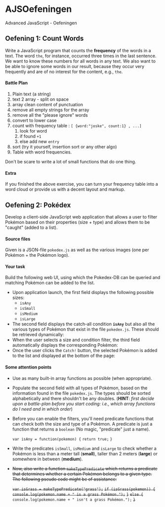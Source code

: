 # AJSOefeningen
Advanced JavaScript - Oefeningen

## Oefening 1: Count Words

Write a JavaScript program that counts the **frequency** of the words in a text. The word `the`, for instance, occurred three times in the last sentence. We want to know these numbers for all words in any text. We also want to be able to ignore some words in our result, because they occur very frequently and are of no interest for the content, e.g., `the`.

#### Battle Plan

1. Plain text (a string)
2. text 2 array - split on space
3. array clean content of punctuation
4. remove all empty strings for the array
5. remove all the "please ignore" words
6. convert to lower case
7. count with frequency table : `[ {word:"joske", count:1} , ...]`
   1. look for word
   2. if found `+1`
   3. else add new `entry`
8. sort (try it yourself, insertion sort or any other algo)
9. Table with word frequencies.

Don't be scare to write a lot of small functions that do one thing.

#### Extra

If you finished the above exercise, you can turn your frequency table into a word cloud or provide us with a decent layout and markup.



## Oefening 2: Pokédex

Develop a client-side JavaScript web application that allows a user to filter Pokémon based on their properties (size + type) and allows them to be "caught" (added to a list).

#### Source files

Given is a JSON-file `pokedex.js` as well as the various images (one per Pokémon + the Pokémon logo).

#### Your task

Build the following web UI, using which the Pokedex-DB can be queried and matching Pokémon can be added to the list.

- Upon application launch, the first field displays the following possible sizes:
  - `isAny`
  - `isSmall`
  - `isMedium`
  - `isLarge`
- The second field displays the catch-all condition **`isAny`** but also all the various types of Pokémon that exist in the file `pokedex.js`. These should be retrieved dynamically:
- When the user selects a size and condition filter, the third field automatically displays the corresponding Pokémon:
- Once the user clicks the `Catch!` button, the selected Pokémon is added to the list and displayed at the bottom of the page:

#### Some attention points

- Use as many built-in array functions as possible (when appropriate).

- Populate the second field with all types of Pokémon, based on the information found in the file `pokedex.js`. The types should be sorted alphabetically and there shouldn't be any doubles. (**HINT**: *first decide upon a battle-plan before you start coding: i.e., which array functions do I need and in which order*)

- Before you can enable the filters, you'll need predicate functions that can check both the size and type of a Pokémon. A predicate is just a function that returns a `boolean` (No magic, "predicate" just a name).

  `var isAny = function(pokemon) {`
  ​	`return true;`
  `}`

- Write the predicates `isSmall`, `isMedium` and `isLarge` to check whether a Pokémon is less than a meter tall (**small**), taller than 2 meters (**large**) or somewhere in between (**medium**).

- ~~Now, also write a function `makeTypePredicate` which returns a predicate that determines whether a certain Pokémon belongs to a given type. The following pseudo code might be of assistance:~~

  ~~`var isGrass = makeTypePredicate("grass");`~~
  ~~`if (isGrass(pokemon)) {`~~
  ​	~~`console.log(pokemon.name + " is a grass Pokémon.");`~~
  ~~`}`~~
  ~~`else {`~~
  ​	`console.log(pokemon.name + " isn't a grass Pokémon.");`
  ~~`}`~~

